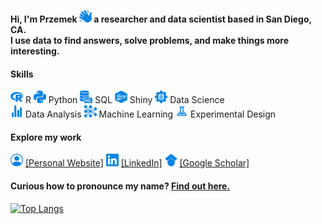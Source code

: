 **Hi, I'm Przemek <img src="icons/hello.svg" alt="Hello" width="20" height="20"/> a researcher and data scientist based in San Diego, CA.<br>
I use data to find answers, solve problems, and make things more interesting.**

#### Skills

<img src="icons/r.svg" alt="R" width="20" height="20"/> R <img src="icons/python.svg" alt="Python" width="20" height="20"/> Python <img src="icons/sql.svg" alt="SQL" width="20" height="20"/> SQL <img src="icons/shiny.svg" alt="Shiny" width="20" height="20"/> Shiny <img src="icons/data_science.svg" alt="Data Science" width="20" height="20"/> Data Science<br> <img src="icons/statistics.svg" alt="Data Analysis" width="20" height="20"/> Data Analysis <img src="icons/machine_learning.svg" alt="Machine Learning" width="20" height="20"/> Machine Learning <img src="icons/experiment.svg" alt="Experimental Design" width="20" height="20"/> Experimental Design

#### Explore my work

<a href="https://przemyslawmarcowski.com/" target="_blank"><img src="icons/personal.svg" alt="Personal Website" width="20" height="20"/></a> <a href="https://przemyslawmarcowski.com/" target="_blank">[Personal Website]</a> <a href="https://www.linkedin.com/in/przemyslaw-marcowski/" target="_blank"><img src="icons/linkedin.svg" alt="LinkedIn" width="20" height="20"/></a> <a href="https://www.linkedin.com/in/przemyslaw-marcowski/" target="_blank">[LinkedIn]</a> <a href="https://scholar.google.com/citations?user=sB2hWn0AAAAJ&hl=en" target="_blank"><img src="icons/googlescholar.svg" alt="Google Scholar" width="20" height="20"/></a> <a href="https://scholar.google.com/citations?user=sB2hWn0AAAAJ&hl=en" target="_blank">[Google Scholar]</a>

#### Curious how to pronounce my name? [Find out here.](https://www.howtopronounce.com/przemek)

[![Top Langs](https://github-readme-stats.vercel.app/api/top-langs/?username=pmarcowski&layout=compact&custom_title=Top%20languages&hide_border=true&bg_color=00000000)](https://github.com/anuraghazra/github-readme-stats)
